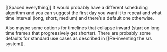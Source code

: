 [[Spaced everything]]
It would probably have a different scheduling algorithm and you can suggest the first day you want it to repeat and what time interval (long, short, medium) and there’s a default one otherwise.

Also maybe some options for timelines that collapse inward (start on long time frames that progressively get shorter). There are probably some defaults for standard use cases as described in [[Re-inventing the srs system]].
